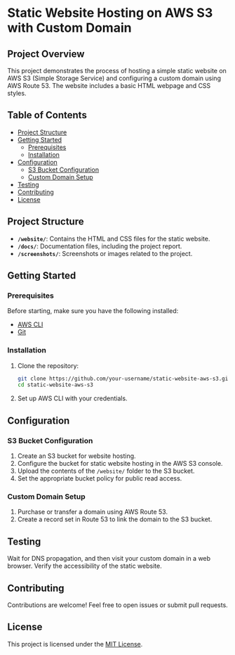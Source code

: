 # Static Website Hosting on AWS S3 with Custom Domain

## Project Overview

This project demonstrates the process of hosting a simple static website on AWS S3 (Simple Storage Service) and configuring a custom domain using AWS Route 53. The website includes a basic HTML webpage and CSS styles.

## Table of Contents

- [Project Structure](#project-structure)
- [Getting Started](#getting-started)
  - [Prerequisites](#prerequisites)
  - [Installation](#installation)
- [Configuration](#configuration)
  - [S3 Bucket Configuration](#s3-bucket-configuration)
  - [Custom Domain Setup](#custom-domain-setup)
- [Testing](#testing)
- [Contributing](#contributing)
- [License](#license)

## Project Structure

- **`/website/`**: Contains the HTML and CSS files for the static website.
- **`/docs/`**: Documentation files, including the project report.
- **`/screenshots/`**: Screenshots or images related to the project.

## Getting Started

### Prerequisites

Before starting, make sure you have the following installed:

- [AWS CLI](https://aws.amazon.com/cli/)
- [Git](https://git-scm.com/)

### Installation

1. Clone the repository:

    ```bash
    git clone https://github.com/your-username/static-website-aws-s3.git
    cd static-website-aws-s3
    ```

2. Set up AWS CLI with your credentials.

## Configuration

### S3 Bucket Configuration

1. Create an S3 bucket for website hosting.
2. Configure the bucket for static website hosting in the AWS S3 console.
3. Upload the contents of the `/website/` folder to the S3 bucket.
4. Set the appropriate bucket policy for public read access.

### Custom Domain Setup

1. Purchase or transfer a domain using AWS Route 53.
2. Create a record set in Route 53 to link the domain to the S3 bucket.

## Testing

Wait for DNS propagation, and then visit your custom domain in a web browser. Verify the accessibility of the static website.

## Contributing

Contributions are welcome! Feel free to open issues or submit pull requests.

## License

This project is licensed under the [MIT License](LICENSE).

